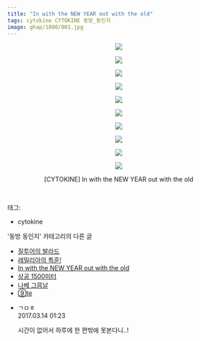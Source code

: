 ```yaml
---
title: "In with the NEW YEAR out with the old"
tags: cytokine CYTOKINE 동방_동인지
image: ghap/1800/001.jpg
---
```

<div class="article">
<p style="text-align: center; clear: none; float: none;"><img src="{{ site.nasurl }}/ghap/1800/001.jpg"/></p>
<p style="text-align: center; clear: none; float: none;"><img src="{{ site.nasurl }}/ghap/1800/002.jpg"/></p>
<p style="text-align: center; clear: none; float: none;"><img src="{{ site.nasurl }}/ghap/1800/003.jpg"/></p>
<p style="text-align: center; clear: none; float: none;"><img src="{{ site.nasurl }}/ghap/1800/004.jpg"/></p>
<p style="text-align: center; clear: none; float: none;"><img src="{{ site.nasurl }}/ghap/1800/005.jpg"/></p>
<p style="text-align: center; clear: none; float: none;"><img src="{{ site.nasurl }}/ghap/1800/006.jpg"/></p>
<p style="text-align: center; clear: none; float: none;"><img src="{{ site.nasurl }}/ghap/1800/007.jpg"/></p>
<p style="text-align: center; clear: none; float: none;"><img src="{{ site.nasurl }}/ghap/1800/008.jpg"/></p>
<p style="text-align: center; clear: none; float: none;"><img src="{{ site.nasurl }}/ghap/1800/009.jpg"/></p>
<p style="text-align: center; clear: none; float: none;"><img src="{{ site.nasurl }}/ghap/1800/010.jpg"/></p>
<p style="text-align: center; clear: none; float: none;">[CYTOKINE] In with the NEW YEAR out with the old</p>
<p><br/></p>
</div><div class="tagTrail">
<p>태그: </p>
<ul>
<li>cytokine</li>
</ul>
</div><div class="another">
<p>'동방 동인지' 카테고리의 다른 글</p>
<ul>
<li><a href="/2016-08-24-ghap_1802">질투어의 발라드</a></li>
<li><a href="/2016-08-23-ghap_1801">레밀리아의 특훈!</a></li>
<li><a href="/2016-08-23-ghap_1800">In with the NEW YEAR out with the old</a></li>
<li><a href="/2016-08-23-ghap_1799">상공 1500미터</a></li>
<li><a href="/2016-08-23-ghap_1798">나베 그믐날</a></li>
<li><a href="/2016-08-23-ghap_1796">⑨te</a></li>
</ul>
</div><div class="cb_module cb_fluid">
<div class="cb_wrt cb_profile">
<div class="comment">
<ul>
<li class="cb_thumb_off" id="comment14938936">
<div class="cb_comment_area">
<div class="cb_info_area">
<div class="cb_section">
<span class="cb_nick_name">ㄱㅁㅎ</span>
</div>
<div class="cb_section">
<span class="cb_date">2017.03.14 01:23 </span>
</div>
</div>
<div class="cb_dsc_comment">
<p class="cb_dsc">
											시간이 없어서 하루에 한 편밖에 못본다니..!
										</p>
</div>
</div></li>
</ul>
</div>
</div><!-- commentList close -->
</div>
<br/>
<p id="refer"></p>
<br/>
